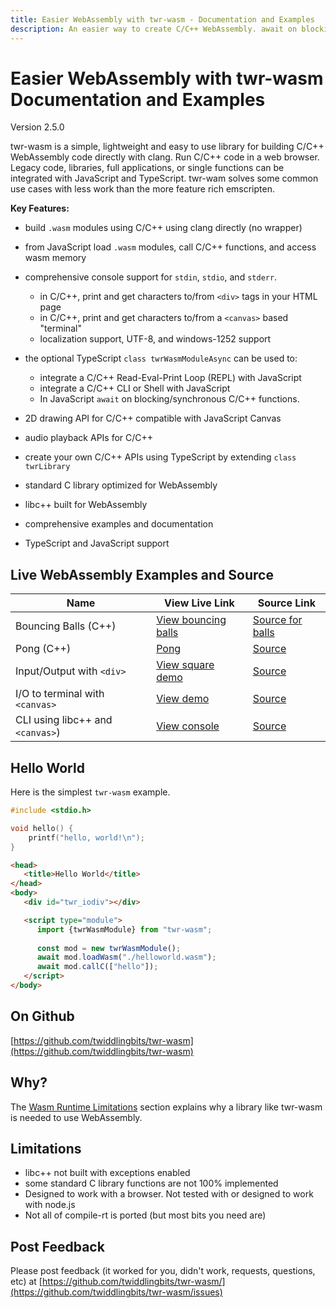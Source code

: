 ```yaml
---
title: Easier WebAssembly with twr-wasm - Documentation and Examples
description: An easier way to create C/C++ WebAssembly. await on blocking C/C++ code, 2D drawing and audio APIs, char I/O with <div> tag, more.
---
```


# Easier WebAssembly with twr-wasm<br>Documentation and Examples
Version 2.5.0

twr-wasm is a simple, lightweight and easy to use library for building C/C++ WebAssembly code directly with clang. Run C/C++ code in a web browser. Legacy code, libraries, full applications, or single functions can be integrated with JavaScript and TypeScript. twr-wam solves some common use cases with less work than the more feature rich emscripten. 

**Key Features:**

- build `.wasm` modules using C/C++ using clang directly (no wrapper)
- from JavaScript load `.wasm` modules, call C/C++ functions, and access wasm memory
- comprehensive console support for `stdin`, `stdio`, and `stderr`.

    - in C/C++, print and get characters to/from `<div>` tags in your HTML page
    - in C/C++, print and get characters to/from a `<canvas>` based "terminal"
    - localization support, UTF-8, and windows-1252 support

- the optional TypeScript `class twrWasmModuleAsync` can be used to:

    - integrate a C/C++ Read-Eval-Print Loop (REPL) with JavaScript
    - integrate a C/C++ CLI or Shell with JavaScript
    - In JavaScript `await` on blocking/synchronous C/C++ functions. 

- 2D drawing API for C/C++ compatible with JavaScript Canvas
- audio playback APIs for C/C++
- create your own C/C++ APIs using TypeScript by extending `class twrLibrary`
- standard C library optimized for WebAssembly
- libc++ built for WebAssembly
- comprehensive examples and documentation
- TypeScript and JavaScript support

## Live WebAssembly Examples and Source

| Name | View Live Link | Source Link |
| --------- | ------------ | ----------- |
| Bouncing Balls (C++) | [View bouncing balls](https://twiddlingbits.dev/examples/dist/balls/index.html) | [Source for balls](https://github.com/twiddlingbits/twr-wasm/tree/main/examples/balls) |
| Pong (C++) | [Pong](https://twiddlingbits.dev/examples/dist/pong/index.html) | [Source](https://github.com/twiddlingbits/twr-wasm/tree/main/examples/pong) |
| Input/Output with `<div>` | [View square demo](https://twiddlingbits.dev/examples/dist/divcon/index.html) | [Source](https://github.com/twiddlingbits/twr-wasm/tree/main/examples/divcon) |
|I/O to terminal with `<canvas>`|[View demo](https://twiddlingbits.dev/examples/dist/terminal/index.html) |[Source](https://github.com/twiddlingbits/twr-wasm/tree/main/examples/terminal) |
|CLI using libc++ and `<canvas>`)| [View console](https://twiddlingbits.dev/examples/dist/tests-user/index.html) | [Source](https://github.com/twiddlingbits/twr-wasm/tree/main/examples/tests-user) |

## Hello World

Here is the simplest `twr-wasm` example.

```c title="helloworld.c"
#include <stdio.h>

void hello() {
    printf("hello, world!\n");
}
```

```html title="index.html"
<head>
   <title>Hello World</title>
</head>
<body>
   <div id="twr_iodiv"></div>

   <script type="module">
      import {twrWasmModule} from "twr-wasm";
      
      const mod = new twrWasmModule();
      await mod.loadWasm("./helloworld.wasm");
      await mod.callC(["hello"]);
   </script>
</body>
```

## On Github
[https://github.com/twiddlingbits/twr-wasm](https://github.com/twiddlingbits/twr-wasm)

## Why?
The [Wasm Runtime Limitations](more/wasm-problem.md) section explains why a library like twr-wasm is needed to use WebAssembly.

## Limitations 
 - libc++ not built with exceptions enabled
 - some standard C library functions are not 100% implemented
 - Designed to work with a browser.  Not tested with or designed to work with node.js  
 - Not all of compile-rt is ported (but most bits you need are)

## Post Feedback
Please post feedback (it worked for you, didn't work, requests, questions, etc) at [https://github.com/twiddlingbits/twr-wasm/](https://github.com/twiddlingbits/twr-wasm/issues)

